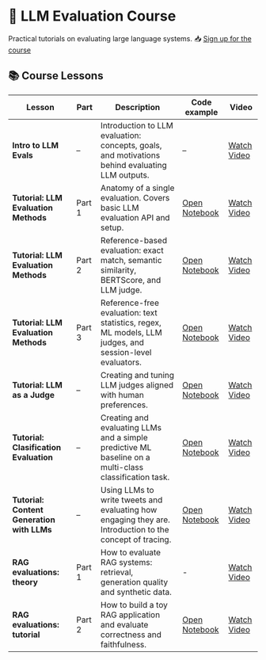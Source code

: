 # 🧠 LLM Evaluation Course

Practical tutorials on evaluating large language systems.
📥 [Sign up for the course](https://www.evidentlyai.com/llm-evaluation-course-practice)

## 📚 Course Lessons

| **Lesson** | **Part** | **Description** | **Code example** | **Video** |
|-----------|---------|-----------------|--------------|-----------|
| **Intro to LLM Evals** | – | Introduction to LLM evaluation: concepts, goals, and motivations behind evaluating LLM outputs. | – | [Watch Video](https://www.youtube.com/watch?v=K8LLVi5Xrh8&list=PL9omX6impEuNTr0KGLChHwhvN-q3ZF12d) |
| **Tutorial: LLM Evaluation Methods** | Part 1 | Anatomy of a single evaluation. Covers basic LLM evaluation API and setup. | [Open Notebook](LLMCourse_Tutorial_1_Intro_to_LLM_evals_methods.ipynb) | [Watch Video](https://www.youtube.com/watch?v=6JGRdMGbNCI&list=PL9omX6impEuNTr0KGLChHwhvN-q3ZF12d) |
| **Tutorial: LLM Evaluation Methods** | Part 2 | Reference-based evaluation: exact match, semantic similarity, BERTScore, and LLM judge. | [Open Notebook](LLMCourse_Tutorial_1_Intro_to_LLM_evals_methods.ipynb) | [Watch Video](https://www.youtube.com/watch?v=yD20c-KAImE&list=PL9omX6impEuNTr0KGLChHwhvN-q3ZF12d) |
| **Tutorial: LLM Evaluation Methods** | Part 3 | Reference-free evaluation: text statistics, regex, ML models, LLM judges, and session-level evaluators. | [Open Notebook](LLMCourse_Tutorial_1_Intro_to_LLM_evals_methods.ipynb) | [Watch Video](https://www.youtube.com/watch?v=-zoIqOpt2DA&list=PL9omX6impEuNTr0KGLChHwhvN-q3ZF12d) |
| **Tutorial: LLM as a Judge** | – | Creating and tuning LLM judges aligned with human preferences. | [Open Notebook](LLMCourse_Tutorial_2_LLM_as_a_judge.ipynb) | [Watch Video](https://www.youtube.com/watch?v=kP_aaFnXLmY&list=PL9omX6impEuNTr0KGLChHwhvN-q3ZF12d) |
| **Tutorial: Clasification Evaluation** | – | Creating and evaluating LLMs and a simple predictive ML baseline on a multi-class classification task. | [Open Notebook](LLMCourse_Classification_Evals.ipynb) | [Watch Video](https://www.youtube.com/watch?v=Gl2X_o99gYM&list=PL9omX6impEuNTr0KGLChHwhvN-q3ZF12d) |
| **Tutorial: Content Generation with LLMs** | – | Using LLMs to write tweets and evaluating how engaging they are. Introduction to the concept of tracing. |[Open Notebook](LLMCourse_Content_Generation_Evals.ipynb) | [Watch Video](https://www.youtube.com/watch?v=KhkiM9C0Qdg&list=PL9omX6impEuNTr0KGLChHwhvN-q3ZF12d) |
| **RAG evaluations: theory** | Part 1 | How to evaluate RAG systems: retrieval, generation quality and synthetic data. | - | [Watch Video](https://www.youtube.com/watch?v=qI2qQfOG0Js&list=PL9omX6impEuNTr0KGLChHwhvN-q3ZF12d) |
| **RAG evaluations: tutorial** | Part 2 | How to build a toy RAG application and evaluate correctness and faithfulness. |[Open Notebook](LLMCourse_RAG_Evals.ipynb)  | [Watch Video](https://www.youtube.com/watch?v=jckp5R09Afg&list=PL9omX6impEuNTr0KGLChHwhvN-q3ZF12d) |


